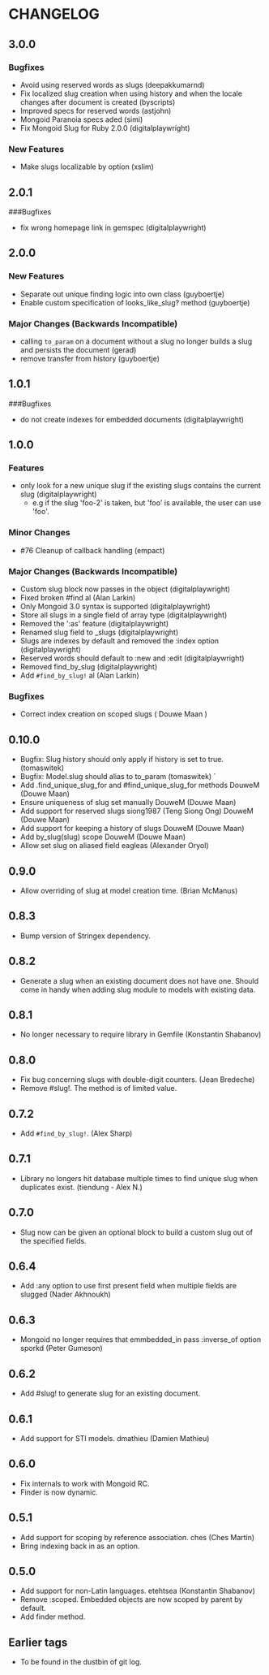 # CHANGELOG

## 3.0.0

### Bugfixes

* Avoid using reserved words as slugs (deepakkumarnd)
* Fix localized slug creation when using history and when the locale changes after document is created (byscripts)
* Improved specs for reserved words (astjohn)
* Mongoid Paranoia specs aded (simi)
* Fix Mongoid Slug for Ruby 2.0.0 (digitalplaywright)

### New Features

* Make slugs localizable by option (xslim)

## 2.0.1

###Bugfixes

* fix wrong homepage link in gemspec (digitalplaywright)

## 2.0.0

### New Features

* Separate out unique finding logic into own class (guyboertje)
* Enable custom specification of looks_like_slug? method (guyboertje)

### Major Changes (Backwards Incompatible)

* calling `to_param` on a document without a slug no longer builds a slug and
  persists the document (gerad)
* remove transfer from history (guyboertje)

## 1.0.1

###Bugfixes

* do not create indexes for embedded documents (digitalplaywright)

## 1.0.0

### Features
* only look for a new unique slug if the existing slugs contains the current slug (digitalplaywright)
  - e.g if the slug 'foo-2' is taken, but 'foo' is available, the user can use 'foo'.

### Minor Changes

* #76 Cleanup of callback handling (empact)

### Major Changes (Backwards Incompatible)

* Custom slug block now passes in the object (digitalplaywright)
* Fixed broken #find al (Alan Larkin)
* Only Mongoid 3.0 syntax is supported (digitalplaywright)
* Store all slugs in a single field of array type (digitalplaywright)
* Removed the ':as' feature (digitalplaywright)
* Renamed slug field to _slugs (digitalplaywright)
* Slugs are indexes by default and removed the :index option (digitalplaywright)
* Reserved words should default to :new and :edit (digitalplaywright)
* Removed find_by_slug (digitalplaywright)
* Add `#find_by_slug!` al (Alan Larkin)

### Bugfixes

* Correct index creation on scoped slugs ( Douwe Maan )

## 0.10.0
* Bugfix: Slug history should only apply if history is set to true. (tomaswitek)
* Bugfix: Model.slug should alias to to_param (tomaswitek) `
* Add .find_unique_slug_for and #find_unique_slug_for methods DouweM (Douwe Maan)
* Ensure uniqueness of slug set manually DouweM (Douwe Maan)
* Add support for reserved slugs siong1987 (Teng Siong Ong) DouweM (Douwe Maan)
* Add support for keeping a history of slugs DouweM (Douwe Maan)
* Add by_slug(slug) scope DouweM (Douwe Maan)
* Allow set slug on aliased field eagleas (Alexander Oryol)

## 0.9.0
* Allow overriding of slug at model creation time. (Brian McManus)

## 0.8.3

* Bump version of Stringex dependency.

## 0.8.2

* Generate a slug when an existing document does not have one. Should
  come in handy when adding slug module to models with existing data.

## 0.8.1

* No longer necessary to require library in Gemfile (Konstantin Shabanov)

## 0.8.0

* Fix bug concerning slugs with double-digit counters. (Jean Bredeche)
* Remove #slug!. The method is of limited value.

## 0.7.2

* Add `#find_by_slug!`. (Alex Sharp)

## 0.7.1

* Library no longers hit database multiple times to find unique slug when
  duplicates exist. (tiendung - Alex N.) 

## 0.7.0

* Slug now can be given an optional block to build a custom slug out of
  the specified fields.

## 0.6.4

* Add :any option to use first present field when multiple fields are
  slugged (Nader Akhnoukh)

## 0.6.3

* Mongoid no longer requires that emmbedded_in pass :inverse_of option
  sporkd (Peter Gumeson)

## 0.6.2

* Add #slug! to generate slug for an existing document.

## 0.6.1

* Add support for STI models. dmathieu (Damien Mathieu)

## 0.6.0

* Fix internals to work with Mongoid RC.
* Finder is now dynamic.

## 0.5.1

* Add support for scoping by reference association. ches (Ches Martin)
* Bring indexing back in as an option.

## 0.5.0

* Add support for non-Latin languages. etehtsea (Konstantin Shabanov)
* Remove :scoped. Embedded objects are now scoped by parent by
  default.
* Add finder method.

## Earlier tags

* To be found in the dustbin of git log.
